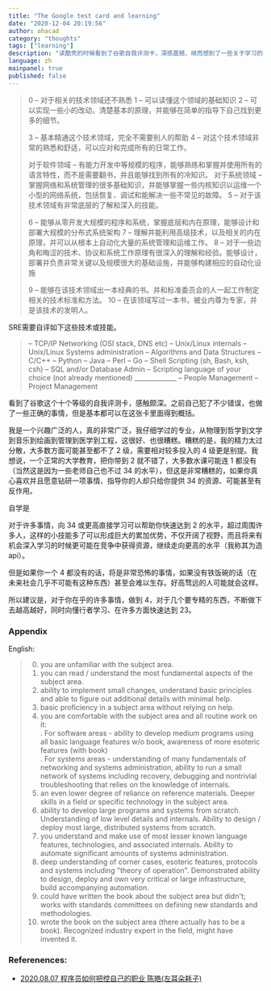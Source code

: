 ```yaml
---
title: "The Google test card and learning"
date: "2020-12-04 20:19:56"
author: ahacad
category: "thoughts"
tags: ["learning"]
description: "读酷壳的时候看到了谷歌自我评测卡，深感震撼、继而想到了一些关于学习的方法与原则……"
language: zh
mainpanel: true
published: false
---
```


> 0 – 对于相关的技术领域还不熟悉
> 1 – 可以读懂这个领域的基础知识
> 2 – 可以实现一些小的改动，清楚基本的原理，并能够在简单的指导下自己找到更多的细节。
> 
> 3 – 基本精通这个技术领域，完全不需要别人的帮助
> 4 – 对这个技术领域非常的熟悉和舒适，可以应对和完成所有的日常工作。
> 
> 对于软件领域 – 有能力开发中等规模的程序，能够熟练和掌握并使用所有的语言特性，而不是需要翻书，并且能够找到所有的冷知识。
> 对于系统领域 – 掌握网络和系统管理的很多基础知识，并能够掌握一些内核知识以运维一个小型的网络系统，包括恢复、调试和能解决一些不常见的故障。
> 5 – 对于该技术领域有非常底层的了解和深入的技能。
> 
> 6 – 能够从零开发大规模的程序和系统，掌握底层和内在原理，能够设计和部署大规模的分布式系统架构
> 7 – 理解并能利用高级技术，以及相关的内在原理，并可以从根本上自动化大量的系统管理和运维工作。
> 8 – 对于一些边角和晦涩的技术、协议和系统工作原理有很深入的理解和经验。能够设计，部署并负责非常关键以及规模很大的基础设施，并能够构建相应的自动化设施
> 
> 9 – 能够在该技术领域出一本经典的书。并和标准委员会的人一起工作制定相关的技术标准和方法。
> 10 – 在该领域写过一本书，被业内尊为专家，并是该技术的发明人。

SRE需要自评如下这些技术或技能。

> – TCP/IP Networking (OSI stack, DNS etc)
> – Unix/Linux internals
> – Unix/Linux Systems administration
> – Algorithms and Data Structures
> – C/C++
> – Python
> – Java
> – Perl
> – Go
> – Shell Scripting (sh, Bash, ksh, csh)
> – SQL and/or Database Admin
> – Scripting language of your choice (not already mentioned) _____________
> – People Management
> – Project Management

看到了谷歌这个十个等级的自我评测卡，感触颇深。之前自己犯了不少错误，也做了一些正确的事情，但是基本都可以在这张卡里面得到概括。

我是一个兴趣广泛的人，真的非常广泛，我仔细学过的专业，从物理到哲学到文学到音乐到绘画到管理到医学到工程，这很好、也很糟糕。糟糕的是，我的精力太过分散，大多数方面可能甚至都不了
2 级，需要相对较多投入的 4 级更是别提。我想说，一个正常的大学教育，把你带到 2
就不错了，大多数水课可能连 1 都没有（当然这是因为一些老师自己也不过 34 的水平），但这是非常糟糕的，如果你真心喜欢并且愿意钻研一项事情、指导你的人却只给你提供 34 的资源、可能甚至有反作用。

自学是

对于许多事情，向 34 或更高直接学习可以帮助你快速达到 2 的水平，超过周围许多人，这样的小技能多了可以形成巨大的累加优势，不仅开阔了视野，而且将来有机会深入学习的时候更可能在竞争中获得资源，继续走向更高的水平（我称其为造 api）。

但是如果你一个 4 都没有的话，将是非常恐怖的事情，如果没有铁饭碗的话（在未来社会几乎不可能有这种东西）甚至会难以生存。好高骛远的人可能就会这样。

所以建议是，对于你在乎的许多事情，做到 4，对于几个要专精的东西，不断做下去越高越好，同时向懂行者学习、在许多方面快速达到 23。


### Appendix 

English: 

> 0. you are unfamiliar with the subject area.
> 1. you can read / understand the most fundamental aspects of the subject area.
> 2. ability to implement small changes, understand basic principles and able to figure out additional details with 
>    minimal help.
> 3. basic proficiency in a subject area without relying on help.
> 4. you are comfortable with the subject area and all routine work on it:  
>     . For software areas - ability to develop medium programs using all basic language features w/o book, 
>     awareness of more esoteric features (with book)  
>     . For systems areas - understanding of many fundamentals of networking and systems administration, 
>     ability to run a small network of systems including recovery, debugging and nontrivial troubleshooting 
>     that relies on the knowledge of internals.
> 5. an even lower degree of reliance on reference materials. Deeper skills in a field or specific technology 
>    in the subject area.
> 6. ability to develop large programs and systems from scratch. Understanding of low level details and internals. 
>    Ability to design / deploy most large, distributed systems from scratch.
> 7. you understand and make use of most lesser known language features, technologies, and associated internals. 
>    Ability to automate significant amounts of systems administration.
> 8. deep understanding of corner cases, esoteric features, protocols and systems including "theory of operation". 
>    Demonstrated ability to design, deploy and own very critical or large infrastructure, build accompanying 
>    automation.
> 9. could have written the book about the subject area but didn't; works with standards committees on defining 
>    new standards and methodologies.
> 10. wrote the book on the subject area (there actually has to be a book). Recognized industry expert in the field, might have invented it.

### Referenences:

- [2020.08.07 程序员如何把控自己的职业 陈皓(左耳朵耗子)](https://coolshell.cn/articles/20977.html)
